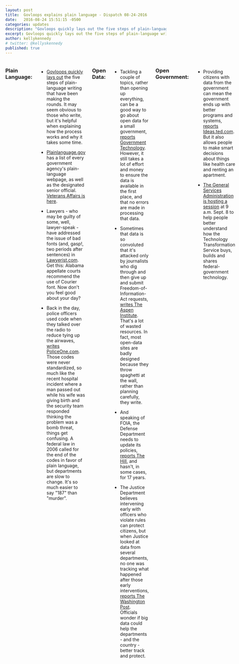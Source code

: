 ```yaml
---
layout: post
title:  Govloops explains plain language - Dispatch 08-24-2016
date:   2016-08-24 15:51:15 -0500
categories: updates
description: "Govloops quickly lays out the five steps of plain-language writing and why you should care."
excerpt: Govloops quickly lays out the five steps of plain-language writing that have been making the rounds..
author: kellykennedy
# twitter: @kellyskennedy
published: true
---
```

<div class="row">
<div class="small-12 medium-11 medium-centered columns" markdown="1">

### Plain Language:
- [Govloops quickly lays out](https://www.govloop.com/groups/digitalcommunication/forum/topic/tell-it-to-me-straight-plain-language/) the five steps of plain-language writing that have been making the rounds. It may seem obvious to those who write, but it's helpful when explaining how the process works and why it takes some time.

- [Plainlanguage.gov](http://www.plainlanguage.gov/plLaw/fedGovt/index.cfm)
has a list of every government agency's plain-language webpage, as well as
the designated senior official. [Veterans Affairs is here](http://www.va.gov/opa/Plain_Language.asp).

- Lawyers - who may be guilty of some, well, lawyer-speak - have addressed the
issue of bad fonts (and, gasp!, two periods after sentences) in
[Lawyerist.com](https://lawyerist.com/115103/hey-hey-ho-ho-19th-century-fonts-got-go/).
Get this: Alabama appellate courts recommend the use of Courier font. Now
don't you feel good about your day?

- Back in the day, police officers used code when they talked over the
radio to reduce tying up the airwaves, [writes PoliceOne.com](https://www.policeone.com/cad-pc/articles/212078006-Should-police-codes-be-phased-out-once-and-for-all/).
Those codes were never standardized, so much like the recent hospital
incident where a man passed out while his wife was giving birth and the
security team responded thinking the problem was a bomb threat, things get
confusing. A federal law in 2006 called for the end of the codes in favor
of plain language, but departments are slow to change. It's so much easier
to say "187" than "murder".

### Open Data:

- Tackling a couple of topics, rather than opening up everything, can be a
good way to go about open data for a small government, [reports Government
Technology](http://www.govtech.com/data/Analytics-Turning-a-Flood-of-Data-into-Valuable-Information.html).
However, it still takes a lot of effort and money to ensure the data is
available in the first place, and that no errors are made in processing
that data.

- Sometimes that data is so convoluted that it's attacked only by
journalists who dig through and then give up and submit
Freedom-of-Information-Act requests, [writes The Aspen Institute](https://www.aspeninstitute.org/blog-posts/open-data-goes-die/). That's a
lot of wasted resources. In fact, most open-data sites are badly designed
because they throw spaghetti at the wall, rather than planning carefully,
they write.

- And speaking of FOIA, the Defense Department needs to update its
policies, [reports The Hill](http://thehill.com/policy/defense/291841-watchdog-pentagon-needs-to-update-foia-policies?utm_source=3DSailthru&utm_medium=3Demail&utm_campaign=3DNew%20Campaign&utm_term=3DEditorial%20-%20Military%20-%20Early%20Bird%20Brief),
and hasn't, in some cases, for 17 years.

- The Justice Department believes intervening early with officers who
violate rules can protect citizens, but when Justice looked at data from
several departments, no one was tracking what happened after those early
interventions, [reports The Washington Post](https://www.washingtonpost.com/investigations/can-big-data-stop-bad-cops/2016/08/21/12db0728-3fb6-11e6-a66f-aa6c1883b6b1_story.html?utm_campaign=3DMilitary%20EBB%208-22-16&utm_medium=3Demail&utm_source=3DSailthru).
Officials wonder if big data could help the departments - and the
country - better track and protect.

### Open Government:

- Providing citizens with data from the government can mean the government
ends up with better programs and systems, [reports Ideas.ted.com](http://ideas.ted.com/how-open-government-data-creates-smarter-societies/). But it also allows people to make smart decisions about things like health care and renting an apartment.

- [The General Services Administration is hosting a session](http://us9.campaign-archive2.com/?u=3D6f1977de9eff4c384dc8d6527&id=3Ddd5d1b8d4a&e=3Ddd8a98a197)
at 9 a.m. Sept. 8 to help people better understand how the Technology Transformation Service buys, builds and shares federal-government technology.

### Tech/Writing Contracts:

- [The Aeronautics Research Mission Directorate](https://www.fbo.gov/index?s=3Dopportunity&mode=3Dform&tab=3Dcore&id=3D6c36c57398359f94da3bd27ab0ea789a) is looking for a writer or team or writers to communicate between the directorate and its stakeholders, government agencies and the public.

### Vet Politics:

- Presidential candidate Donald Trump is leading Hillary Clinton in polls
by 10 percentage points among military families, [reports The Hill](http://thehill.com/policy/defense/291654-poll-trump-leads-clinton-among-military-households?utm_source=3DSailthru&utm_medium=3Demail&utm_campaign=3DMilitary%20EBB%208-17-16&utm_term=3DEditorial%20-%20Military%20-%20Early%20Bird%20Brief).


### Vet Love:

- Veterans Affairs is testing 33 private-sector-inspired projects to try
to make their programs faster and better, [reports Task & Purpose](http://taskandpurpose.com/va-partnering-private-sector-solve-biggest-problems/?utm_source=3DSailthru&utm_medium=3Demail&utm_campaign=3DMilitary%20EBB%208-17-16&utm_term=3DEditorial%20-%20Military%20-%20Early%20Bird%20Brief). The VA Innovators Project is looking at mental health care in emergency rooms, cardiac rehabilitation at home through technology, and community
hubs for Veterans who want more say in their treatments.

- Some innovators presented their ideas Shark-Tank style, offering Fitbits
for older patients, Apple watches to Veterans in rural areas to monitor activity, and having nurses determine if same-day appointments were necessary for some patients, [reports Military Times](http://www.militarytimes.com/articles/va-employees-pitch-ideas-on-health-services?utm_source=3DSailthru&utm_medium=3Demail&utm_campaign=3DMilitary%20EBB%208-22-16&utm_term=3DEditorial%20-%20Military%20-%20Early%20Bird%20Brief).


- Thirty-one Veterans will compete in the Paralympics in Rio in
September, [reports Task & Purpose](http://taskandpurpose.com/31-veterans-headed-paralympics-team-usa/?utm_source=3DSailthru&utm_medium=3Demail&utm_campaign=3DMilitary%20EBB%208-18-16&utm_term=3DEditorial%20-%20Military%20-%20Early%20Bird%20Brief). Because of course.

- Iraq & Afghanistan Veterans of America will host a debate between Donald
Trump and Hillary Clinton that focuses on Veterans' and military issues
Sept. 7, [reports Military Times](http://www.militarytimes.com/articles/veterans-issues-2016-election-final-push?utm_source=3DSailthru&utm_medium=3Demail&utm_campaign=3DMilitary%20EBB%208-22-16&utm_term=3DEditorial%20-%20Military%20-%20Early%20Bird%20Brief).


### What we're reading:

- On some level, we probably all know what has led to our greatest "aha!" moments. But The Mission put together [a five-step guide](https://medium.com/the-mission/for-a-more-creative-brain-follow-these-5-steps-2a248250e4a0#.9mbglesxc) to coming up with an idea that, well, "aha!" It might not be quite as nebulous and free-flowing as we like to believe.

</div></div>
